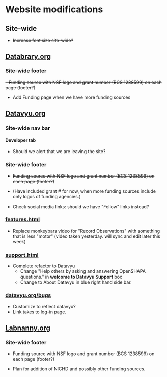 # Website modifications

## Site-wide

- ~~Increase font size site-wide?~~

## [Databrary.org](http://databrary.org)

### Site-wide footer

~~- Funding source with NSF logo and grant number (BCS 1238599) on each page (footer?)~~

- Add Funding page when we have more funding sources


## [Datavyu.org](http://datavyu.org)

### Site-wide nav bar

#### Developer tab

- Should we alert that we are leaving the site?

### Site-wide footer

- ~~Funding source with NSF logo and grant number (BCS 1238599) on each page (footer?)~~

- (Have included grant # for now, when more funding sources include only logos of funding agencies.)

- Check social media links: should we have "Follow" links instead?   

### [features.html](http://datavyu.org/features.html)

- Replace monkeybars video for "Record Observations" with something that is less "motor" (video taken yesterday. will sync and edit later this week)

### [support.html](http://datavyu.org/support.html)

- Complete refactor to Datavyu
	- Change "Help others by asking and answering OpenSHAPA questions." in **welcome to Datavyu Support** box
	- Change to About Datavyu in blue right hand side bar.
	 	
### [datavyu.org/bugs](http://datavyu.org/bugs/)

- Customize to reflect datavyu?
- Link takes to log-in page.

## [Labnanny.org](http://labnanny.org)

### Site-wide footer

- Funding source with NSF logo and grant number (BCS 1238599) on each page (footer?)

- Plan for addition of NICHD and possibly other funding sources.
